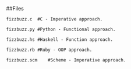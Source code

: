 ##Files

	fizzbuzz.c	#C - Imperative approach.

	fizzbuzz.py	#Python - Functional approach.

	fizzbuzz.hs	#Haskell - Function approach.

	fizzbuzz.rb	#Ruby - OOP approach. 

	fizzbuzz.scm	#Scheme - Imperative approach.

	